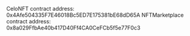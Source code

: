CeloNFT contract address:  0x4Afe504335F7E46018Bc5ED7E175381bE68dD65A
NFTMarketplace contract address:  
0x8a029FfbAe40b417D40Ff4CA0CeFCb5f5e77F0c3
